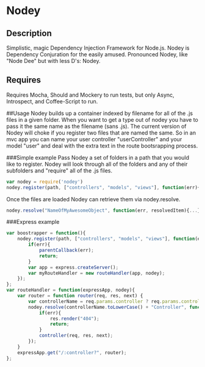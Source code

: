 # Nodey

## Description
Simplistic, magic Dependency Injection Framework for Node.js. Nodey is Dependency Conjuration for the easily amused.
Pronounced Nodey, like "Node Dee" but with less D's: Nodey.

## Requires
Requires Mocha, Should and Mockery to run tests, but only Async, Introspect, and Coffee-Script to run.

##Usage
Nodey builds up a container indexed by filename for all of the .js files in a given folder. When you want to get a type out of nodey you have to pass it the same name as the filename (sans .js). 
The current version of Nodey will choke if you register two files that are named the same. So in an mvc app you can name your user controller "userController" and your model "user" and deal with the extra text in the route bootsrapping process.

###Simple example
Pass Nodey a set of folders in a path that you would like to register. Nodey will look through all of the folders and any of their subfolders and "require" all of the .js files.
```javascript
var nodey = require('nodey')
nodey.register(path, ["controllers", "models", "views"], function(err){...});
```
Once the files are loaded Nodey can retrieve them via nodey.resolve.
```javascript
nodey.resolve("NameOfMyAwesomeObject", function(err, resolvedItem){...});
```

###Express example
```javascript
var boostrapper = function(){
	nodey.register(path, ["controllers", "models", "views"], function(err){
		if(err){
			parentCallback(err);
			return;
		}
		var app = express.createServer();
		var myRouteHandler = new routeHandler(app, nodey);
	});
};
var routeHandler = function(expressApp, nodey){
	var router = function router(req, res, next) {
		var controllerName = req.params.controller ? req.params.controller : "";
		nodey.resolve(controllerName.toLowerCase() + "Controller", function(err, controller){
			if(err){
				res.render("404");
				return;
			}
			controller(req, res, next);
		});
	}
	expressApp.get("/:controller?", router);
};
```

